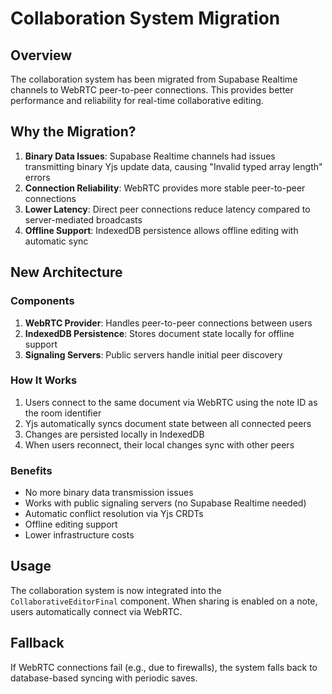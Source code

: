# Collaboration System Migration

## Overview

The collaboration system has been migrated from Supabase Realtime channels to WebRTC peer-to-peer connections. This provides better performance and reliability for real-time collaborative editing.

## Why the Migration?

1. **Binary Data Issues**: Supabase Realtime channels had issues transmitting binary Yjs update data, causing "Invalid typed array length" errors
2. **Connection Reliability**: WebRTC provides more stable peer-to-peer connections
3. **Lower Latency**: Direct peer connections reduce latency compared to server-mediated broadcasts
4. **Offline Support**: IndexedDB persistence allows offline editing with automatic sync

## New Architecture

### Components

1. **WebRTC Provider**: Handles peer-to-peer connections between users
2. **IndexedDB Persistence**: Stores document state locally for offline support
3. **Signaling Servers**: Public servers handle initial peer discovery

### How It Works

1. Users connect to the same document via WebRTC using the note ID as the room identifier
2. Yjs automatically syncs document state between all connected peers
3. Changes are persisted locally in IndexedDB
4. When users reconnect, their local changes sync with other peers

### Benefits

- No more binary data transmission issues
- Works with public signaling servers (no Supabase Realtime needed)
- Automatic conflict resolution via Yjs CRDTs
- Offline editing support
- Lower infrastructure costs

## Usage

The collaboration system is now integrated into the `CollaborativeEditorFinal` component. When sharing is enabled on a note, users automatically connect via WebRTC.

## Fallback

If WebRTC connections fail (e.g., due to firewalls), the system falls back to database-based syncing with periodic saves.